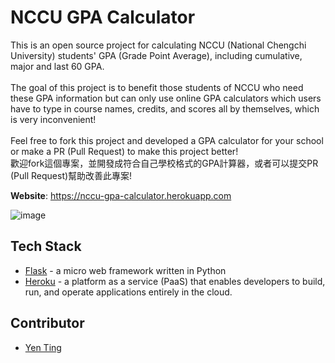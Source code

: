 # NCCU GPA Calculator
This is an open source project for calculating NCCU (National Chengchi University) students' GPA (Grade Point Average), including cumulative, major and last 60 GPA.<br>
<br>
The goal of this project is to benefit those students of NCCU who need these GPA information but can only use online GPA calculators which users have to type in 
course names, credits, and scores all by themselves, which is very inconvenient!<br>
<br>
Feel free to fork this project and developed a GPA calculator for your school or make a PR (Pull Request) to make this project better!<br>
歡迎fork這個專案，並開發成符合自己學校格式的GPA計算器，或者可以提交PR (Pull Request)幫助改善此專案!

**Website**: https://nccu-gpa-calculator.herokuapp.com

![image](https://github.com/yentim0519/nccu-gpa-calculator/blob/master/nccu-gpa-calculator-demo-video.gif)

## Tech Stack

* [Flask](https://flask.palletsprojects.com/en/1.1.x/) - a micro web framework written in Python
* [Heroku](https://www.heroku.com) - a platform as a service (PaaS) that enables developers to build, run, and operate applications entirely in the cloud.

## Contributor
* [Yen Ting](https://github.com/yentim0519)

